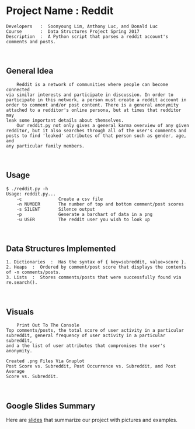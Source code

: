 # Project Name  :  Reddit
    Developers   :  Soonyoung Lim, Anthony Luc, and Donald Luc
    Course       :  Data Structures Project Spring 2017 
    Description  :  A Python script that parses a reddit account's comments and posts.
&nbsp;
&nbsp;
## General Idea
        Reddit is a network of communities where people can become connected
    via similar interests and participate in discussion. In order to
    participate in this network, a person must create a reddit account in
    order to comment and/or post content. There is a general anonymity
    attached to a redditor's online persona, but at times that redditor may
    leak some important details about themselves.
        Our reddit.py not only gives a general karma overview of any given
    redditor, but it also searches through all of the user's comments and
    posts to find 'leaked' attributes of that person such as gender, age, and
    any particular family members.
&nbsp;
&nbsp;
## Usage
```console
$ ./reddit.py -h
Usage: reddit.py...
    -c              Create a csv file
    -n NUMBER       The number of top and bottom comment/post scores
    -s SILENT       Silence output
    -p              Generate a barchart of data in a png
    -u USER         The reddit user you wish to look up
```
&nbsp;
&nbsp;
## Data Structures Implemented
    1. Dictionaries  :  Has the syntax of { key=subreddit, value=score }.
    2. Heaps  :  Ordered by comment/post score that displays the contents of -n comments/posts.
    3. Lists  :  Stores comments/posts that were successfully found via re.search().
&nbsp;
&nbsp;
## Visuals
        Print Out To The Console
    Top comments/posts, the total score of user activity in a particular
    subreddit, general frequency of user activity in a particular subreddit,
    and a the list of user attributes that compromises the user's anonymity.
    
    Created .png Files Via Gnuplot
    Post Score vs. Subreddit, Post Occurrence vs. Subreddit, and Post Average
    Score vs. Subreddit.
&nbsp;
&nbsp;
## Google Slides Summary 
Here are <a href="https://docs.google.com/presentation/d/1zbGLPmrcoX7tb0hec085Q4f09u6IRfYZ7Oe_VmhT3Yo/edit?usp=sharing">slides</a> that summarize our project with pictures and examples.
